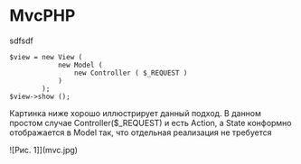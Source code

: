 # MvcPHP
sdfsdf
```
$view = new View ( 
			new Model ( 
				new Controller ( $_REQUEST ) 
			) 
		);
$view->show ();
```

Картинка ниже хорошо иллюстрирует данный подход.
В данном простом случае Controller($_REQUEST) и есть Action, а State конформно отображается в Model так, что отдельная реализация не требуется

![Рис. 1]](mvc.jpg)


